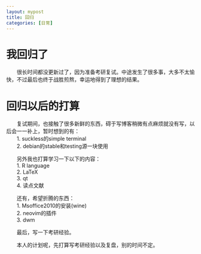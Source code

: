 ```yaml
---
layout: mypost  
title: 回归  
categories: [日常]
---
```

# 我回归了  
&emsp;&emsp;很长时间都没更新过了，因为准备考研复试。中途发生了很多事，大多不太愉快，不过最后也终于战胜煎熬，幸运地得到了理想的结果。  
# 回归以后的打算  
&emsp;&emsp;复试期间，也接触了很多新鲜的东西，碍于写博客稍微有点麻烦就没有写，以后会一一补上，暂时想到的有：  
&emsp;&emsp;1. suckless的simple terminal  
&emsp;&emsp;2. debian的stable和testing源一块使用    

&emsp;&emsp;另外我也打算学习一下以下的内容：  
&emsp;&emsp;1. R language  
&emsp;&emsp;2. LaTeX    
&emsp;&emsp;3. qt  
&emsp;&emsp;4. 读点文献
  
&emsp;&emsp;还有，希望折腾的东西：  
&emsp;&emsp;1. Msoffice2010的安装(wine)    
&emsp;&emsp;2. neovim的插件   
&emsp;&emsp;3. dwm
  
&emsp;&emsp;最后，写一下考研经验。  
  
&emsp;&emsp;本人的计划呢，先打算写考研经验以及复盘，别的时间不定。
